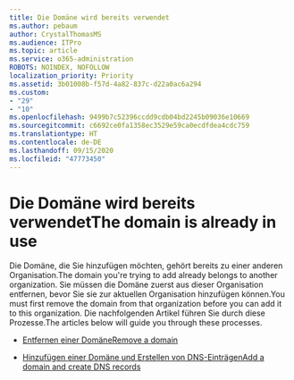 ```yaml
---
title: Die Domäne wird bereits verwendet
ms.author: pebaum
author: CrystalThomasMS
ms.audience: ITPro
ms.topic: article
ms.service: o365-administration
ROBOTS: NOINDEX, NOFOLLOW
localization_priority: Priority
ms.assetid: 3b01008b-f57d-4a82-837c-d22a0ac6a294
ms.custom:
- "29"
- "10"
ms.openlocfilehash: 9499b7c52396ccdd9cdb04bd2245b09036e10669
ms.sourcegitcommit: c6692ce0fa1358ec3529e59ca0ecdfdea4cdc759
ms.translationtype: HT
ms.contentlocale: de-DE
ms.lasthandoff: 09/15/2020
ms.locfileid: "47773450"
---
```

# <a name="the-domain-is-already-in-use"></a><span data-ttu-id="54b2a-102">Die Domäne wird bereits verwendet</span><span class="sxs-lookup"><span data-stu-id="54b2a-102">The domain is already in use</span></span>

<span data-ttu-id="54b2a-103">Die Domäne, die Sie hinzufügen möchten, gehört bereits zu einer anderen Organisation.</span><span class="sxs-lookup"><span data-stu-id="54b2a-103">The domain you're trying to add already belongs to another organization.</span></span> <span data-ttu-id="54b2a-104">Sie müssen die Domäne zuerst aus dieser Organisation entfernen, bevor Sie sie zur aktuellen Organisation hinzufügen können.</span><span class="sxs-lookup"><span data-stu-id="54b2a-104">You must first remove the domain from that organization before you can add it to this organization.</span></span> <span data-ttu-id="54b2a-105">Die nachfolgenden Artikel führen Sie durch diese Prozesse.</span><span class="sxs-lookup"><span data-stu-id="54b2a-105">The articles below will guide you through these processes.</span></span>
  
- [<span data-ttu-id="54b2a-106">Entfernen einer Domäne</span><span class="sxs-lookup"><span data-stu-id="54b2a-106">Remove a domain</span></span>](https://docs.microsoft.com/microsoft-365/admin/get-help-with-domains/remove-a-domain)

- [<span data-ttu-id="54b2a-107">Hinzufügen einer Domäne und Erstellen von DNS-Einträgen</span><span class="sxs-lookup"><span data-stu-id="54b2a-107">Add a domain and create DNS records</span></span>](https://docs.microsoft.com/microsoft-365/admin/get-help-with-domains/create-dns-records-at-any-dns-hosting-provider)
